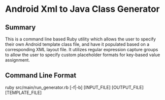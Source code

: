 # Android Xml to Java Class Generator

## Summary

This is a command line based Ruby utility which allows the user to specify their own Android template class file, and have it populated based on a corresponding XML layout file.
It utilizes regular expression capture groups to allow the user to specify custom placeholder formats for key-based value assignment.

## Command Line Format

ruby src/main/run_generator.rb [-f|-b] [INPUT_FILE] [OUTPUT_FILE] [TEMPLATE_FILE]
